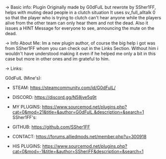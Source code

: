 -> Basic info:
Plugin Originally made by G0dFulL but rewrote by SSher1FF, helps with muting dead people in a clutch situation
It uses sv_full_alltalk 0 so that the player who is trying to clutch can't hear anyone while the players alive from the other team can only hear them and not the dead.
Also it issues a HINT Message for everyone to see, announcing the mute on the dead.

-> Info About Me:
Im a new plugin author, of course the big help i got was from SSher1FF whom you can check out in the Links Section. Without him i wouldn't have understood making it even if he helped me only a bit in this case but more in other ones and im grateful to him.

-> Links:

G0dFulL (Mine's):
- STEAM: https://steamcommunity.com/id/G0dFulL/
- DISCORD: https://discord.gg/N58jve5q9t
- MY PLUGINS: https://www.sourcemod.net/plugins.php?cat=0&mod=21&title=&author=G0dFulL.&description=&search=1
SSher1FF's:

- GITHUB: https://github.com/SSher1FF
- CONTACT: https://forums.alliedmods.net/member.php?u=300918
- HIS PLUGINS: https://www.sourcemod.net/plugins.php?cat=0&mod=-1&title=&author=SSheriFF&description=&search=1
